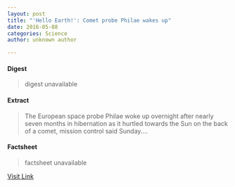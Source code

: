 ```yaml
---
layout: post
title: "'Hello Earth!': Comet probe Philae wakes up"
date: 2016-05-08
categories: Science
author: unknown author

---
```



#### Digest
>digest unavailable

#### Extract
>The European space probe Philae woke up overnight after nearly seven months in hibernation as it hurtled towards the Sun on the back of a comet, mission control said Sunday....

#### Factsheet
>factsheet unavailable

[Visit Link](http://phys.org/news353503692.html)


